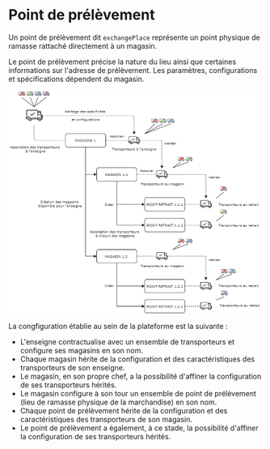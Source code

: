 # Point de prélèvement

Un point de prélèvement dit `exchangePlace` représente un point physique de ramasse rattaché directement à un magasin. 

Le point de prélèvement précise la nature du lieu ainsi que certaines informations sur l'adresse de prélèvement. Les paramètres, configurations et spécifications dépendent du magasin. 

![get-started-icon](../../assets/images/ExchangePlace.png)

La congfiguration établie au sein de la plateforme est la suivante : 
- L'enseigne contractualise avec un ensemble de transporteurs et configure ses magasins en son nom. 
- Chaque magasin hérite de la configuration et des caractéristiques des transporteurs de son enseigne. 
- Le magasin, en son propre chef, a la possibilité d'affiner la configuration de ses transporteurs hérités. 
- Le magasin configure à son tour un ensemble de point de prélèvement (lieu de ramasse physique de la marchandise) en son nom. 
- Chaque point de prélèvement hérite de la configuration et des caractéristiques des transporteurs de son magasin. 
- Le point de prélèvement a également, à ce stade, la possibilité d'affiner la configuration de ses transporteurs hérités. 
